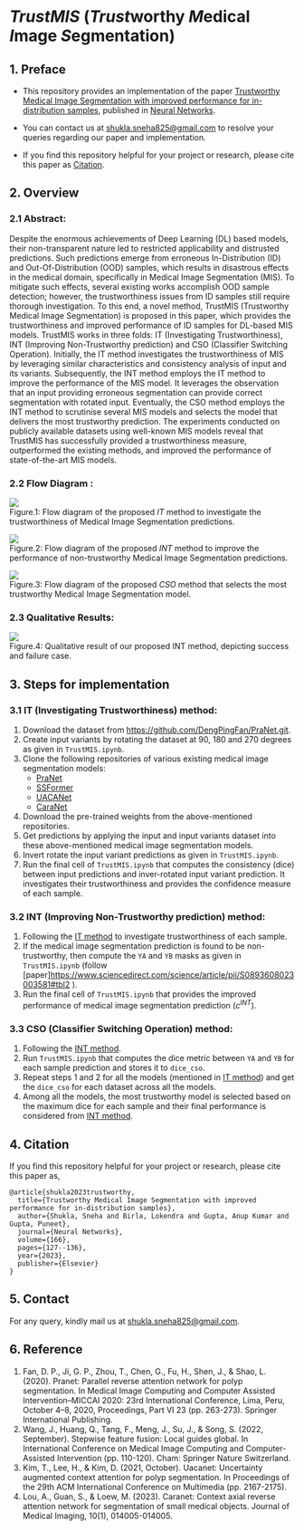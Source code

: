# *TrustMIS* (*Trust*worthy *M*edical *I*mage *S*egmentation)
## 1. Preface
* This repository provides an implementation of the paper [Trustworthy Medical Image Segmentation with improved performance for in-distribution samples](https://www.sciencedirect.com/science/article/pii/S0893608023003581#tbl2), published in [Neural Networks](https://www.sciencedirect.com/journal/neural-networks). 

* You can contact us at <shukla.sneha825@gmail.com> to resolve your queries regarding our paper and implementation. 

* If you find this repository helpful for your project or research, please cite this paper as [Citation]().

## 2. Overview
### 2.1  Abstract:
Despite the enormous achievements of Deep Learning (DL) based models, their non-transparent nature led to restricted applicability and distrusted predictions. Such predictions emerge from erroneous In-Distribution (ID) and Out-Of-Distribution (OOD) samples, which results in disastrous effects in the medical domain, specifically in Medical Image Segmentation (MIS). To mitigate such effects, several existing works accomplish OOD sample detection; however, the trustworthiness issues from ID samples still require thorough investigation. To this end, a novel method, TrustMIS (Trustworthy Medical Image Segmentation) is proposed in this paper, which provides the trustworthiness and improved performance of ID samples for DL-based MIS models. TrustMIS works in three folds: IT (Investigating Trustworthiness), INT (Improving Non-Trustworthy prediction) and CSO (Classifier Switching Operation). Initially, the IT method investigates the trustworthiness of MIS by leveraging similar characteristics and consistency analysis of input and its variants. Subsequently, the INT method employs the IT method to improve the performance of the MIS model. It leverages the observation that an input providing erroneous segmentation can provide correct segmentation with rotated input. Eventually, the CSO method employs the INT method to scrutinise several MIS models and selects the model that delivers the most trustworthy prediction. The experiments conducted on publicly available datasets using well-known MIS models reveal that TrustMIS has successfully provided a trustworthiness measure, outperformed the existing methods, and improved the performance of state-of-the-art MIS models.
### 2.2  Flow Diagram :
![](https://ars.els-cdn.com/content/image/1-s2.0-S0893608023003581-gr1.jpg) <br>
Figure.1: Flow diagram of the proposed *IT* method to investigate the trustworthiness of Medical Image Segmentation predictions.<br>


![](https://ars.els-cdn.com/content/image/1-s2.0-S0893608023003581-gr3.jpg) <br>
Figure.2: Flow diagram of the proposed *INT* method to improve the performance of non-trustworthy Medical Image Segmentation predictions.<br>


![](https://ars.els-cdn.com/content/image/1-s2.0-S0893608023003581-gr4.jpg) <br>
Figure.3: Flow diagram of the proposed *CSO* method that selects the most trustworthy Medical Image Segmentation model.<br>
### 2.3  Qualitative Results:
![](https://ars.els-cdn.com/content/image/1-s2.0-S0893608023003581-gr5.jpg) <br>
Figure.4: Qualitative result of our proposed INT method, depicting success and failure case. <br>

## 3. Steps for implementation
### 3.1  IT (Investigating Trustworthiness) method:
1. Download the dataset from <https://github.com/DengPingFan/PraNet.git>.
2. Create input variants by rotating the dataset at 90, 180 and 270 degrees as given in `TrustMIS.ipynb`.
3. Clone the following repositories of various existing medical image segmentation models:
   * [PraNet](https://github.com/DengPingFan/PraNet)
   * [SSFormer](https://github.com/Qiming-Huang/ssformer)
   * [UACANet](https://github.com/plemeri/UACANet)
   * [CaraNet](https://github.com/AngeLouCN/CaraNet)
5. Download the pre-trained weights from the above-mentioned repositories.
6. Get predictions by applying the input and input variants dataset into these  above-mentioned medical image segmentation models.
7. Invert rotate the input variant predictions as given in `TrustMIS.ipynb`.
8. Run the final cell of `TrustMIS.ipynb` that computes the consistency (dice) between input predictions and inver-rotated input variant prediction. It investigates their trustworthiness and provides the confidence measure of each sample.
### 3.2  INT (Improving Non-Trustworthy prediction) method:
1. Following the [IT method]() to investigate trustworthiness of each sample.
2. If the medical image segmentation prediction is found to be non-trustworthy, then compute the `YA` and `YB` masks as given in `TrustMIS.ipynb`
   (follow [paper]<https://www.sciencedirect.com/science/article/pii/S0893608023003581#tbl2> ).    
4. Run the final cell of `TrustMIS.ipynb` that provides the improved performance of medical image segmentation prediction (*c<sup>INT</sup>*).
### 3.3  CSO (Classifier Switching Operation) method:
1. Following the [INT method]().
2. Run `TrustMIS.ipynb` that computes the dice metric between `YA` and `YB` for each sample prediction and stores it to `dice_cso`.
3. Repeat steps 1 and 2 for all the models (mentioned in [IT method](https://github.com/DengPingFan/PraNet)) and get the `dice_cso` for each dataset across all the models.
4. Among all the models, the most trustworthy model is selected based on the maximum dice for each sample and their final performance is considered from [INT method]().
## 4. Citation
If you find this repository helpful for your project or research, please cite this paper as,
```
@article{shukla2023trustworthy,
  title={Trustworthy Medical Image Segmentation with improved performance for in-distribution samples},
  author={Shukla, Sneha and Birla, Lokendra and Gupta, Anup Kumar and Gupta, Puneet},
  journal={Neural Networks},
  volume={166},
  pages={127--136},
  year={2023},
  publisher={Elsevier}
}
```

## 5. Contact
For any query, kindly mail us at <shukla.sneha825@gmail.com>.

## 6. Reference
1. Fan, D. P., Ji, G. P., Zhou, T., Chen, G., Fu, H., Shen, J., & Shao, L. (2020). Pranet: Parallel reverse attention network for polyp segmentation. In Medical Image Computing and Computer Assisted Intervention–MICCAI 2020: 23rd International Conference, Lima, Peru, October 4–8, 2020, Proceedings, Part VI 23 (pp. 263-273). Springer International Publishing.
2. Wang, J., Huang, Q., Tang, F., Meng, J., Su, J., & Song, S. (2022, September). Stepwise feature fusion: Local guides global. In International Conference on Medical Image Computing and Computer-Assisted Intervention (pp. 110-120). Cham: Springer Nature Switzerland.
3. Kim, T., Lee, H., & Kim, D. (2021, October). Uacanet: Uncertainty augmented context attention for polyp segmentation. In Proceedings of the 29th ACM International Conference on Multimedia (pp. 2167-2175).
4. Lou, A., Guan, S., & Loew, M. (2023). Caranet: Context axial reverse attention network for segmentation of small medical objects. Journal of Medical Imaging, 10(1), 014005-014005.

